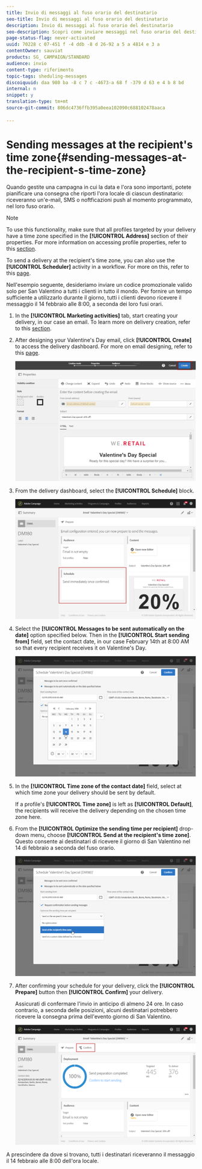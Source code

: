 ```yaml
---
title: Invio di messaggi al fuso orario del destinatario
seo-title: Invio di messaggi al fuso orario del destinatario
description: Invio di messaggi al fuso orario del destinatario
seo-description: Scopri come inviare messaggi nel fuso orario del destinatario.
page-status-flag: never-activated
uuid: 70228 c 07-451 f -4 ddb -8 d 26-92 a 5 a 4814 e 3 a
contentOwner: sauviat
products: SG_ CAMPAIGN/STANDARD
audience: invio
content-type: riferimento
topic-tags: sheduling-messages
discoiquuid: daa 980 ba -8 c 7 c -4673-a 68 f -379 d 63 e 4 b 8 bd
internal: n
snippet: y
translation-type: tm+mt
source-git-commit: 806dc4736ffb395a0eea102090c688102478aaca

---
```



# Sending messages at the recipient's time zone{#sending-messages-at-the-recipient-s-time-zone}

Quando gestite una campagna in cui la data e l'ora sono importanti, potete pianificare una consegna che riporti l'ora locale di ciascun destinatario: riceveranno un'e-mail, SMS o noftficazioni push al momento programmato, nel loro fuso orario.

>[!NOTE]
>
>To use this functionality, make sure that all profiles targeted by your delivery have a time zone specified in the **[!UICONTROL Address]** section of their properties. For more information on accessing profile properties, refer to this [section](../../audiences/using/editing-profiles.md).

To send a delivery at the recipient's time zone, you can also use the **[!UICONTROL Scheduler]** activity in a workflow. For more on this, refer to this [page](../../automating/using/scheduler.md).

Nell'esempio seguente, desideriamo inviare un codice promozionale valido solo per San Valentino a tutti i clienti in tutto il mondo. Per fornire un tempo sufficiente a utilizzarlo durante il giorno, tutti i clienti devono ricevere il messaggio il 14 febbraio alle 8:00, a seconda dei loro fusi orari.

1. In the **[!UICONTROL Marketing activities]** tab, start creating your delivery, in our case an email. To learn more on delivery creation, refer to this [section](../../channels/using/creating-an-email.md).
1. After designing your Valentine's Day email, click **[!UICONTROL Create]** to access the delivery dashboard. For more on email designing, refer to this [page](../../designing/using/example--email-personalization.md).

   ![](assets/send-time_opt_valentine_1.png)

1. From the delivery dashboard, select the **[!UICONTROL Schedule]** block.

   ![](assets/send-time_opt_valentine_2.png)

1. Select the **[!UICONTROL Messages to be sent automatically on the date]** option specified below. Then in the **[!UICONTROL Start sending from]** field, set the contact date, in our case February 14th at 8:00 AM so that every recipient receives it on Valentine's Day.

   ![](assets/send-time_opt_valentine.png)

1. In the **[!UICONTROL Time zone of the contact date]** field, select at which time zone your delivery should be sent by default.

   If a profile's **[!UICONTROL Time zone]** is left as **[!UICONTROL Default]**, the recipients will receive the delivery depending on the chosen time zone here.

1. From the **[!UICONTROL Optimize the sending time per recipient]** drop-down menu, choose **[!UICONTROL Send at the recipient's time zone]**. Questo consente ai destinatari di ricevere il giorno di San Valentino nel 14 di febbraio a seconda del fuso orario.

   ![](assets/send-time_opt_valentine_3.png)

1. After confirming your schedule for your delivery, click the **[!UICONTROL Prepare]** button then **[!UICONTROL Confirm]** your delivery.

   Assicurati di confermare l'invio in anticipo di almeno 24 ore. In caso contrario, a seconda delle posizioni, alcuni destinatari potrebbero ricevere la consegna prima dell'evento giorno di San Valentino.

   ![](assets/send-time_opt_valentine_4.png)

A prescindere da dove si trovano, tutti i destinatari riceveranno il messaggio il 14 febbraio alle 8:00 dell'ora locale.
